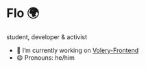 # Flo 🌍
student, developer & activist
- 🔭 I’m currently working on [Volery-Frontend](https://github.com/karlbeecken/volery-frontend)
- 😄 Pronouns: he/him


<!--
<details>
  <summary>:zap: Github Stats</summary>

  [![Anurag's github stats](https://github-readme-stats.vercel.app/api?username=flomero&count_private=true)](https://github.com/anuraghazra/github-readme-stats)
  
  Stats by [Anurag](https://github.com/anuraghazra/github-readme-stats)

</details>
<details>
  <summary style="margin-bottom: 15px">:zap: Most Used Languages</summary>
  
  [![Top Langs](https://github-readme-stats.vercel.app/api/top-langs/?username=flomero&layout=compact)](https://github.com/anuraghazra/github-readme-stats)
  
</details>
-->







<!--
**flomero/flomero** is a ✨ _special_ ✨ repository because its `README.md` (this file) appears on your GitHub profile.

Here are some ideas to get you started:

- 🔭 I’m currently working on ...
- 🌱 I’m currently learning ...
- 👯 I’m looking to collaborate on ...
- 🤔 I’m looking for help with ...
- 💬 Ask me about ...
- 📫 How to reach me: ...
- 😄 Pronouns: ...
- ⚡ Fun fact: ...
-->
